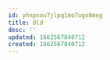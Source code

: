 ```yaml
---
id: yhnpxou7jlpq1mo7ugo8meg
title: Old
desc: ''
updated: 1662567840712
created: 1662567840712
---
```

